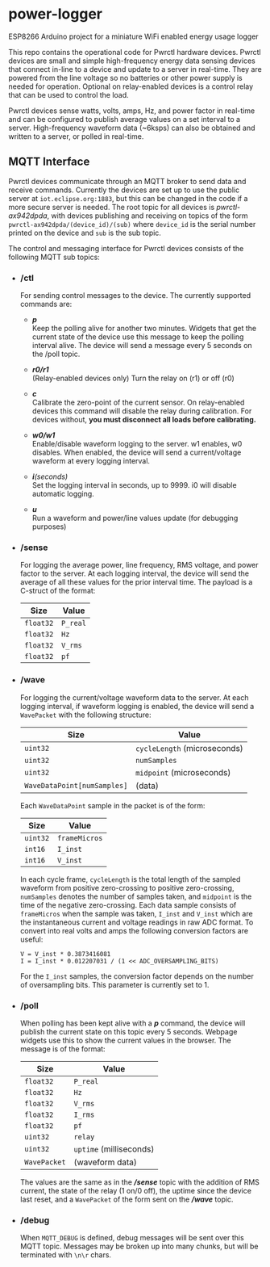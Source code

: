 # power-logger

ESP8266 Arduino project for a miniature WiFi enabled energy usage logger

This repo contains the operational code for Pwrctl hardware devices. Pwrctl devices are small and simple
high-frequency energy data sensing devices that connect in-line to a device and update to a server in 
real-time. They are powered from the line voltage so no batteries or other power supply is needed for
operation. Optional on relay-enabled devices is a control relay that can be used to control the load.

Pwrctl devices sense watts, volts, amps, Hz, and power factor in real-time and can be configured to publish
average values on a set interval to a server. High-frequency waveform data (~6ksps) can also be obtained and
written to a server, or polled in real-time.

## MQTT Interface

Pwrctl devices communicate through an MQTT broker to send data and receive commands. Currently the devices
are set up to use the public server at `iot.eclipse.org:1883`, but this can be changed in the code if a
more secure server is needed. The root topic for all devices is *pwrctl-ax942dpda*, with devices publishing
and receiving on topics of the form `pwrctl-ax942dpda/(device_id)/(sub)` where `device_id` is the serial
number printed on the device and `sub` is the sub topic.

The control and messaging interface for Pwrctl devices consists of the following MQTT sub topics:

* ### /ctl
  
  For sending control messages to the device. The currently supported commands are:
  
  * **_p_**  
    Keep the polling alive for another two minutes. Widgets that get the current state of the device use this
    message to keep the polling interval alive. The device will send a message every 5 seconds on the /poll
    topic.
  
  * **_r0/r1_**  
    (Relay-enabled devices only) Turn the relay on (r1) or off (r0)
  
  * **_c_**  
    Calibrate the zero-point of the current sensor. On relay-enabled devices this command will disable the
    relay during calibration. For devices without, **you must disconnect all loads before calibrating.**
  
  * **_w0/w1_**  
    Enable/disable waveform logging to the server. w1 enables, w0 disables. When enabled, the device
    will send a current/voltage waveform at every logging interval.
  
  * **_i_**_(seconds)_  
    Set the logging interval in seconds, up to 9999. i0 will disable automatic logging.
  
  * **_u_**  
    Run a waveform and power/line values update (for debugging purposes)

* ### /sense
  
  For logging the average power, line frequency, RMS voltage, and power factor to the server. At each logging
  interval, the device will send the average of all these values for the prior interval time. The payload
  is a C-struct of the format:
  
  | Size | Value |
  | --- | --- |
  | `float32` | `P_real` |
  | `float32` | `Hz` |
  | `float32` | `V_rms` |
  | `float32` | `pf` |

* ### /wave
  
  For logging the current/voltage waveform data to the server. At each logging interval, if waveform logging
  is enabled, the device will send a `WavePacket` with the following structure:
  
  | Size | Value |
  | --- | --- |
  | `uint32` | `cycleLength` (microseconds) |
  | `uint32` | `numSamples` |
  | `uint32` | `midpoint` (microseconds) |
  | `WaveDataPoint[numSamples]` | (data) |
  
  Each `WaveDataPoint` sample in the packet is of the form:
  
  | Size | Value |
  | --- | --- |
  | `uint32` | `frameMicros` |
  | `int16` | `I_inst` |
  | `int16` | `V_inst` |
  
  In each cycle frame, `cycleLength` is the total length of the sampled waveform from positive zero-crossing
  to positive zero-crossing, `numSamples` denotes the number of samples taken, and `midpoint` is the time of
  the negative zero-crossing. Each data sample consists of `frameMicros` when the sample was taken, `I_inst`
  and `V_inst` which are the instantaneous current and voltage readings in raw ADC format. To convert into
  real volts and amps the following conversion factors are useful:
  ```
  V = V_inst * 0.3873416081
  I = I_inst * 0.012207031 / (1 << ADC_OVERSAMPLING_BITS)
  ```
  For the `I_inst` samples, the conversion factor depends on the number of oversampling bits. This parameter
  is currently set to 1.

* ### /poll
  
  When polling has been kept alive with a **_p_** command, the device will publish the current state on this
  topic every 5 seconds. Webpage widgets use this to show the current values in the browser. The message is
  of the format:
  
  | Size | Value |
  | --- | --- |
  | `float32` | `P_real` |
  | `float32` | `Hz` |
  | `float32` | `V_rms` |
  | `float32` | `I_rms` |
  | `float32` | `pf` |
  | `uint32` | `relay` |
  | `uint32` | `uptime` (milliseconds) |
  | `WavePacket` | (waveform data) |
  
  The values are the same as in the **_/sense_** topic with the addition of RMS current, the state of the relay
  (1 on/0 off), the uptime since the device last reset, and a `WavePacket` of the form sent on the **_/wave_**
  topic.
  
* ### /debug
  
  When `MQTT_DEBUG` is defined, debug messages will be sent over this MQTT topic. Messages may be broken up into
  many chunks, but will be terminated with `\n\r` chars.
